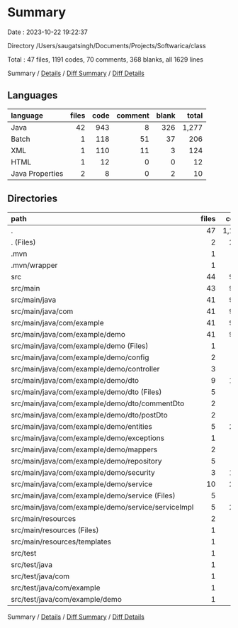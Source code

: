 # Summary

Date : 2023-10-22 19:22:37

Directory /Users/saugatsingh/Documents/Projects/Softwarica/class

Total : 47 files,  1191 codes, 70 comments, 368 blanks, all 1629 lines

Summary / [Details](details.md) / [Diff Summary](diff.md) / [Diff Details](diff-details.md)

## Languages
| language | files | code | comment | blank | total |
| :--- | ---: | ---: | ---: | ---: | ---: |
| Java | 42 | 943 | 8 | 326 | 1,277 |
| Batch | 1 | 118 | 51 | 37 | 206 |
| XML | 1 | 110 | 11 | 3 | 124 |
| HTML | 1 | 12 | 0 | 0 | 12 |
| Java Properties | 2 | 8 | 0 | 2 | 10 |

## Directories
| path | files | code | comment | blank | total |
| :--- | ---: | ---: | ---: | ---: | ---: |
| . | 47 | 1,191 | 70 | 368 | 1,629 |
| . (Files) | 2 | 228 | 62 | 40 | 330 |
| .mvn | 1 | 2 | 0 | 1 | 3 |
| .mvn/wrapper | 1 | 2 | 0 | 1 | 3 |
| src | 44 | 961 | 8 | 327 | 1,296 |
| src/main | 43 | 952 | 8 | 322 | 1,282 |
| src/main/java | 41 | 934 | 8 | 321 | 1,263 |
| src/main/java/com | 41 | 934 | 8 | 321 | 1,263 |
| src/main/java/com/example | 41 | 934 | 8 | 321 | 1,263 |
| src/main/java/com/example/demo | 41 | 934 | 8 | 321 | 1,263 |
| src/main/java/com/example/demo (Files) | 1 | 17 | 8 | 4 | 29 |
| src/main/java/com/example/demo/config | 2 | 30 | 0 | 10 | 40 |
| src/main/java/com/example/demo/controller | 3 | 69 | 0 | 24 | 93 |
| src/main/java/com/example/demo/dto | 9 | 103 | 0 | 45 | 148 |
| src/main/java/com/example/demo/dto (Files) | 5 | 31 | 0 | 20 | 51 |
| src/main/java/com/example/demo/dto/commentDto | 2 | 26 | 0 | 10 | 36 |
| src/main/java/com/example/demo/dto/postDto | 2 | 46 | 0 | 15 | 61 |
| src/main/java/com/example/demo/entities | 5 | 202 | 0 | 66 | 268 |
| src/main/java/com/example/demo/exceptions | 1 | 12 | 0 | 5 | 17 |
| src/main/java/com/example/demo/mappers | 2 | 27 | 0 | 15 | 42 |
| src/main/java/com/example/demo/repository | 5 | 36 | 0 | 30 | 66 |
| src/main/java/com/example/demo/security | 3 | 161 | 0 | 42 | 203 |
| src/main/java/com/example/demo/service | 10 | 277 | 0 | 80 | 357 |
| src/main/java/com/example/demo/service (Files) | 5 | 59 | 0 | 23 | 82 |
| src/main/java/com/example/demo/service/serviceImpl | 5 | 218 | 0 | 57 | 275 |
| src/main/resources | 2 | 18 | 0 | 1 | 19 |
| src/main/resources (Files) | 1 | 6 | 0 | 1 | 7 |
| src/main/resources/templates | 1 | 12 | 0 | 0 | 12 |
| src/test | 1 | 9 | 0 | 5 | 14 |
| src/test/java | 1 | 9 | 0 | 5 | 14 |
| src/test/java/com | 1 | 9 | 0 | 5 | 14 |
| src/test/java/com/example | 1 | 9 | 0 | 5 | 14 |
| src/test/java/com/example/demo | 1 | 9 | 0 | 5 | 14 |

Summary / [Details](details.md) / [Diff Summary](diff.md) / [Diff Details](diff-details.md)